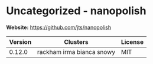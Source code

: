 # Uncategorized - nanopolish





**Website:** <https://github.com/jts/nanopolish>

| Version | Clusters | License |
| ------- | -------- | ------- |
| 0.12.0 | rackham irma bianca snowy | MIT |
